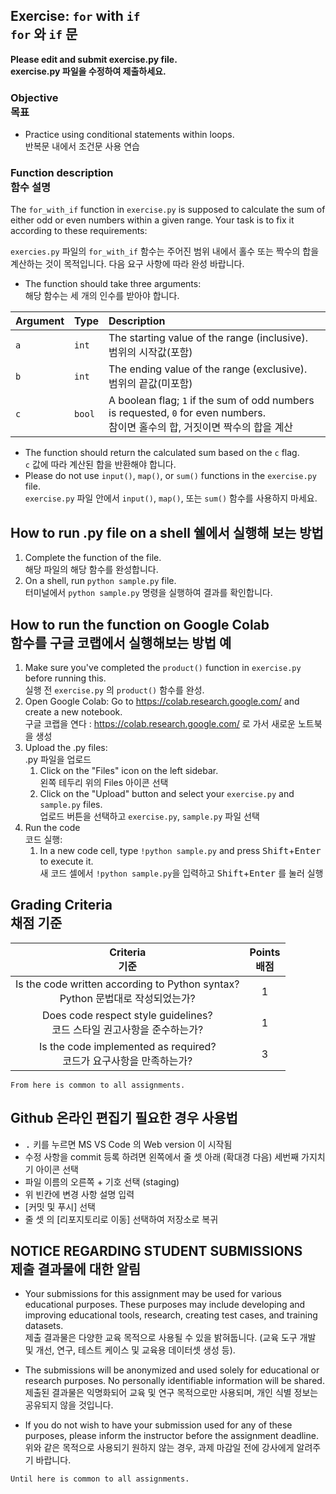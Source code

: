 ## Exercise: `for` with `if`<br>`for` 와 `if` 문

**Please edit and submit exercise.py file.**<br>**exercise.py 파일을 수정하여 제출하세요.**

### Objective<br>목표

* Practice using conditional statements within loops.<br>반복문 내에서 조건문 사용 연습

### Function description<br>함수 설명
The `for_with_if` function in `exercise.py` is supposed to calculate the sum of either odd or even numbers within a given range. Your task is to fix it according to these requirements:

`exercies.py` 파일의 `for_with_if` 함수는 주어진 범위 내에서 홀수 또는 짝수의 합을 계산하는 것이 목적입니다. 다음 요구 사항에 따라 완성 바랍니다.

* The function should take three arguments:<br>해당 함수는 세 개의 인수를 받아야 합니다.

| Argument | Type | Description |
|:---|:---|:---|
| `a` | `int` | The starting value of the range (inclusive).<br>범위의 시작값(포함) |
| `b` | `int` | The ending value of the range (exclusive).<br>범위의 끝값(미포함) |
| `c` | `bool` | A boolean flag; `1` if the sum of odd numbers is requested, `0` for even numbers.<br>참이면 홀수의 합, 거짓이면 짝수의 합을 계산 |

* The function should return the calculated sum based on the `c` flag.<br>`c` 값에 따라 계산된 합을 반환해야 합니다.
* Please do not use `input()`, `map()`, or `sum()` functions in the `exercise.py` file.<br>`exercise.py` 파일 안에서 `input()`, `map()`, 또는 `sum()` 함수를 사용하지 마세요.

## How to run .py file on a shell 쉘에서 실행해 보는 방법

1. Complete the function of the file.<br>해당 파일의 해당 함수를 완성합니다.
1. On a shell, run `python sample.py` file.<br>터미널에서 `python sample.py` 명령을 실행하여 결과를 확인합니다.

## How to run the function on Google Colab<br>함수를 구글 코랩에서 실행해보는 방법 예
1. Make sure you've completed the `product()` function in `exercise.py` before running this.<br>실행 전 `exercise.py` 의 `product()` 함수를 완성.
1. Open Google Colab: Go to https://colab.research.google.com/ and create a new notebook.<br>구글 코랩을 연다 : https://colab.research.google.com/ 로 가서 새로운 노트북을 생성
1. Upload the .py files:<br>.py 파일을 업로드
    1. Click on the "Files" icon on the left sidebar.<br>왼쪽 테두리 위의 Files 아이콘 선택
    1. Click on the "Upload" button and select your `exercise.py` and `sample.py` files.<br>업로드 버튼을 선택하고 `exercise.py`, `sample.py` 파일 선택
1. Run the code<br>코드 실행:
    1. In a new code cell, type `!python sample.py` and press <kbd>Shift</kbd>+<kbd>Enter</kbd> to execute it.<br>새 코드 셀에서 `!python sample.py`을 입력하고 <kbd>Shift</kbd>+<kbd>Enter</kbd> 를 눌러 실행

## Grading Criteria<br>채점 기준

| Criteria<br>기준 | Points<br>배점 |
|:-----:|:-----:|
| Is the code written according to Python syntax?<br>Python 문법대로 작성되었는가? | 1 |
| Does code respect style guidelines?<br>코드 스타일 권고사항을 준수하는가? | 1 |
| Is the code implemented as required?<br>코드가 요구사항을 만족하는가? | 3 |

``From here is common to all assignments.``

## Github 온라인 편집기 필요한 경우 사용법
* <kbd>.</kbd> 키를 누르면 MS VS Code 의 Web version 이 시작됨
* 수정 사항을 commit 등록 하려면 왼쪽에서 줄 셋 아래 (확대경 다음) 세번째 가지치기 아이콘 선택
* 파일 이름의 오른쪽 + 기호 선택 (staging)
* 위 빈칸에 변경 사항 설명 입력
* [커밋 및 푸시] 선택
* 줄 셋 의 [리포지토리로 이동] 선택하여 저장소로 복귀

## NOTICE REGARDING STUDENT SUBMISSIONS<br>제출 결과물에 대한 알림

* Your submissions for this assignment may be used for various educational purposes. These purposes may include developing and improving educational tools, research, creating test cases, and training datasets.<br>제출 결과물은 다양한 교육 목적으로 사용될 수 있을 밝혀둡니다. (교육 도구 개발 및 개선, 연구, 테스트 케이스 및 교육용 데이터셋 생성 등).

* The submissions will be anonymized and used solely for educational or research purposes. No personally identifiable information will be shared.<br>제출된 결과물은 익명화되어 교육 및 연구 목적으로만 사용되며, 개인 식별 정보는 공유되지 않을 것입니다.

* If you do not wish to have your submission used for any of these purposes, please inform the instructor before the assignment deadline.<br>위와 같은 목적으로 사용되기 원하지 않는 경우, 과제 마감일 전에 강사에게 알려주기 바랍니다.

``Until here is common to all assignments.``
